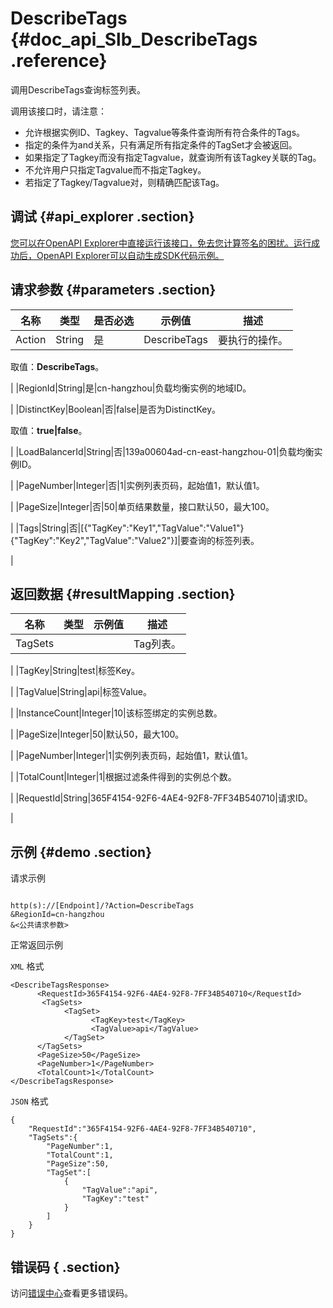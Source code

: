 # DescribeTags {#doc_api_Slb_DescribeTags .reference}

调用DescribeTags查询标签列表。

调用该接口时，请注意：

-   允许根据实例ID、Tagkey、Tagvalue等条件查询所有符合条件的Tags。
-   指定的条件为and关系，只有满足所有指定条件的TagSet才会被返回。
-   如果指定了Tagkey而没有指定Tagvalue，就查询所有该Tagkey关联的Tag。
-   不允许用户只指定Tagvalue而不指定Tagkey。
-   若指定了Tagkey/Tagvalue对，则精确匹配该Tag。

## 调试 {#api_explorer .section}

[您可以在OpenAPI Explorer中直接运行该接口，免去您计算签名的困扰。运行成功后，OpenAPI Explorer可以自动生成SDK代码示例。](https://api.aliyun.com/#product=Slb&api=DescribeTags&type=RPC&version=2014-05-15)

## 请求参数 {#parameters .section}

|名称|类型|是否必选|示例值|描述|
|--|--|----|---|--|
|Action|String|是|DescribeTags|要执行的操作。

 取值：**DescribeTags**。

 |
|RegionId|String|是|cn-hangzhou|负载均衡实例的地域ID。

 |
|DistinctKey|Boolean|否|false|是否为DistinctKey。

 取值：**true|false**。

 |
|LoadBalancerId|String|否|139a00604ad-cn-east-hangzhou-01|负载均衡实例ID。

 |
|PageNumber|Integer|否|1|实例列表页码，起始值1，默认值1。

 |
|PageSize|Integer|否|50|单页结果数量，接口默认50，最大100。

 |
|Tags|String|否|\[\{"TagKey":"Key1","TagValue":"Value1"\}\{"TagKey":"Key2","TagValue":"Value2"\}\]|要查询的标签列表。

 |

## 返回数据 {#resultMapping .section}

|名称|类型|示例值|描述|
|--|--|---|--|
|TagSets| | |Tag列表。

 |
|TagKey|String|test|标签Key。

 |
|TagValue|String|api|标签Value。

 |
|InstanceCount|Integer|10|该标签绑定的实例总数。

 |
|PageSize|Integer|50|默认50，最大100。

 |
|PageNumber|Integer|1|实例列表页码，起始值1，默认值1。

 |
|TotalCount|Integer|1|根据过滤条件得到的实例总个数。

 |
|RequestId|String|365F4154-92F6-4AE4-92F8-7FF34B540710|请求ID。

 |

## 示例 {#demo .section}

请求示例

``` {#request_demo}

http(s)://[Endpoint]/?Action=DescribeTags
&RegionId=cn-hangzhou
&<公共请求参数>

```

正常返回示例

`XML` 格式

``` {#xml_return_success_demo}
<DescribeTagsResponse>
	  <RequestId>365F4154-92F6-4AE4-92F8-7FF34B540710</RequestId>
	   <TagSets>
            <TagSet>
                  <TagKey>test</TagKey>
                  <TagValue>api</TagValue>
            </TagSet>
      </TagSets>
	  <PageSize>50</PageSize>
	  <PageNumber>1</PageNumber>
	  <TotalCount>1</TotalCount>
</DescribeTagsResponse>
```

`JSON` 格式

``` {#json_return_success_demo}
{
	"RequestId":"365F4154-92F6-4AE4-92F8-7FF34B540710",
	"TagSets":{
		"PageNumber":1,
		"TotalCount":1,
		"PageSize":50,
		"TagSet":[
			{
				"TagValue":"api",
				"TagKey":"test"
			}
		]
	}
}
```

## 错误码 { .section}

访问[错误中心](https://error-center.alibabacloud.com/status/product/Slb)查看更多错误码。

